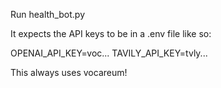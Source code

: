 Run health_bot.py

It expects the API keys to be in a .env file like so: 

OPENAI_API_KEY=voc...
TAVILY_API_KEY=tvly...

This always uses vocareum!
